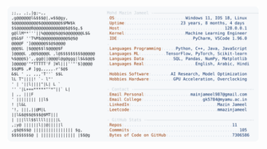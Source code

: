 <picture>
  <source srcset="https://raw.githubusercontent.com/mmazinjameel/mmazinjameel/main/dark_mode.svg?v=1752041800" media="(prefers-color-scheme: dark)">
  <img src="https://raw.githubusercontent.com/mmazinjameel/mmazinjameel/main/light_mode.svg?v=1752041800">
</picture>
